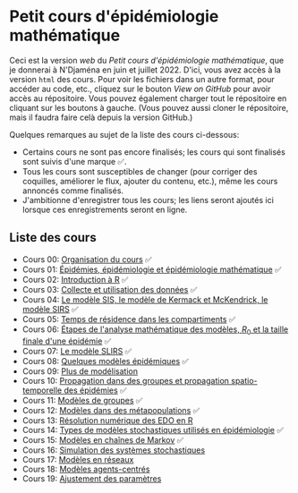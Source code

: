 # Petit cours d'épidémiologie mathématique

Ceci est la version *web* du *Petit cours d'épidémiologie mathématique*, que je donnerai à N'Djaména en juin et juillet 2022. D'ici, vous avez accès à la version `html` des cours. Pour voir les fichiers dans un autre format, pour accéder au code, etc., cliquez sur le bouton *View on GitHub* pour avoir accès au répositoire. Vous pouvez également charger tout le répositoire en cliquant sur les boutons à gauche. (Vous pouvez aussi cloner le répositoire, mais il faudra faire celà depuis la version GitHub.)

Quelques remarques au sujet de la liste des cours ci-dessous:
- Certains cours ne sont pas encore finalisés; les cours qui sont finalisés sont suivis d'une marque &#9989;.
- Tous les cours sont susceptibles de changer (pour corriger des coquilles, améliorer le flux, ajouter du contenu, etc.), même les cours annoncés comme finalisés.
- J'ambitionne d'enregistrer tous les cours; les liens seront ajoutés ici lorsque ces enregistrements seront en ligne.
<!--- Une version plus détaillée de la liste, que j'utilise par exemple pour vérifier que je ne duplique pas de contenu, est disponible [ici](). -->


## Liste des cours


- Cours 00: [Organisation du cours](cours-00-organisation.html) &#9989;
- Cours 01: [Épidémies, épidémiologie et épidémiologie mathématique](cours-01-introduction.html) &#9989;
- Cours 02: [Introduction à R](cours-02-intro-R.html) &#9989;
- Cours 03: [Collecte et utilisation des données](cours-03-donnees.html) &#9989;
- Cours 04: [Le modèle SIS, le modèle de Kermack et McKendrick, le modèle SIRS](cours-04-modeles-SIS-SIR.html) &#9989;
- Cours 05: [Temps de résidence dans les compartiments](cours-05-temps-de-residence.html) &#9989;
- Cours 06: [Étapes de l'analyse mathématique des modèles, $R_0$ et la taille finale d'une épidémie](cours-06-etapes-R0-final-size.html) &#9989;
- Cours 07: [Le modèle SLIRS](cours-07-SLIRS.html) &#9989;
- Cours 08: [Quelques modèles épidémiques](cours-08-modeles-epidemiques.html) &#9989;
- Cours 09: [Plus de modélisation](cours-09-plus-de-modelisation.html) 
- Cours 10: [Propagation dans des groupes et propagation spatio-temporelle des épidémies](cours-10-heterogeneite-groupe-et-spatiale.html) &#9989;
- Cours 11: [Modèles de groupes](cours-11-modeles-groupes.html) &#9989;
- Cours 12: [Modèles dans des métapopulations](cours-12-modeles-metapopulation.html) &#9989;
- Cours 13: [Résolution numérique des EDO en R](cours-13-EDO-en-R.html) 
- Cours 14: [Types de modèles stochastiques utilisés en épidémiologie](cours-14-stochasticite.html) &#9989;
- Cours 15: [Modèles en chaînes de Markov](cours-15-modeles-MC.html) &#9989;
- Cours 16: [Simulation des systèmes stochastiques](cours-16-simulation-stochastique.html) 
- Cours 17: [Modèles en réseaux](cours-17-modeles-reseaux.html)
- Cours 18: [Modèles agents-centrés](cours-18-modeles-agents.html) 
- Cours 19: [Ajustement des paramètres](cours-19-ajustement-parametres.html) 


<!--- Image credit: Malaria parasite entering a red blood cell. https://flic.kr/p/V8qaYt. National Institute of Allergy and Infectious Diseases, NIH. CC BY NC 2.0 --->
